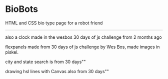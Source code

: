 # BioBots
HTML and CSS bio type page for a robot friend



_____
also a clock made in the wesbos 30 days of js challenge from 2 months ago

flexpanels made from 30 days of js challenge by Wes Bos, made images in piskel. 

city and state search is from 30 days""

drawing hsl lines with Canvas also from 30 days""